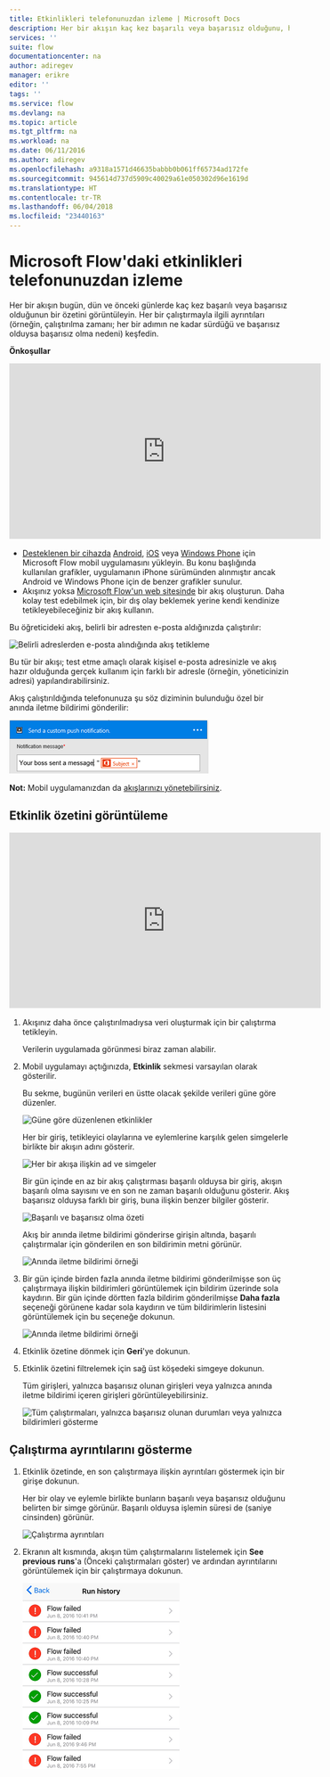 ```yaml
---
title: Etkinlikleri telefonunuzdan izleme | Microsoft Docs
description: Her bir akışın kaç kez başarılı veya başarısız olduğunu, her bir çalıştırmanın ne zaman gerçekleştiğini ve ne kadar sürdüğünü görüntüleme
services: ''
suite: flow
documentationcenter: na
author: adiregev
manager: erikre
editor: ''
tags: ''
ms.service: flow
ms.devlang: na
ms.topic: article
ms.tgt_pltfrm: na
ms.workload: na
ms.date: 06/11/2016
ms.author: adiregev
ms.openlocfilehash: a9318a1571d46635babbb0b061ff65734ad172fe
ms.sourcegitcommit: 945614d737d5909c40029a61e050302d96e1619d
ms.translationtype: HT
ms.contentlocale: tr-TR
ms.lasthandoff: 06/04/2018
ms.locfileid: "23440163"
---
```

# <a name="monitor-activity-in-microsoft-flow-from-your-phone"></a>Microsoft Flow'daki etkinlikleri telefonunuzdan izleme
Her bir akışın bugün, dün ve önceki günlerde kaç kez başarılı veya başarısız olduğunun bir özetini görüntüleyin. Her bir çalıştırmayla ilgili ayrıntıları (örneğin, çalıştırılma zamanı; her bir adımın ne kadar sürdüğü ve başarısız olduysa başarısız olma nedeni) keşfedin.

**Önkoşullar**

<iframe width="560" height="315" src="https://www.youtube.com/embed/vZuYZ64K3tI?list=PL8nfc9haGeb55I9wL9QnWyHp3ctU2_ThF" frameborder="0" allowfullscreen></iframe>

* [Desteklenen bir cihazda](getting-started.md#use-the-mobile-app) [Android](https://aka.ms/flowmobiledocsandroid), [iOS](https://aka.ms/flowmobiledocsios) veya [Windows Phone](https://aka.ms/flowmobilewindows) için Microsoft Flow mobil uygulamasını yükleyin. Bu konu başlığında kullanılan grafikler, uygulamanın iPhone sürümünden alınmıştır ancak Android ve Windows Phone için de benzer grafikler sunulur.
* Akışınız yoksa [Microsoft Flow'un web sitesinde](https://flow.microsoft.com/) bir akış oluşturun. Daha kolay test edebilmek için, bir dış olay beklemek yerine kendi kendinize tetikleyebileceğiniz bir akış kullanın.

Bu öğreticideki akış, belirli bir adresten e-posta aldığınızda çalıştırılır:

![Belirli adreslerden e-posta alındığında akış tetikleme](./media/mobile-monitor-activity/create-trigger.png)

Bu tür bir akışı; test etme amaçlı olarak kişisel e-posta adresinizle ve akış hazır olduğunda gerçek kullanım için farklı bir adresle (örneğin, yöneticinizin adresi) yapılandırabilirsiniz.

Akış çalıştırıldığında telefonunuza şu söz diziminin bulunduğu özel bir anında iletme bildirimi gönderilir:

![Anında iletme bildirimi gönderme](./media/mobile-monitor-activity/create-event.png)

**Not:** Mobil uygulamanızdan da [akışlarınızı yönetebilirsiniz](mobile-manage-flows.md).

## <a name="display-a-summary-of-activity"></a>Etkinlik özetini görüntüleme
<iframe width="560" height="315" src="https://www.youtube.com/embed/nVCGJamOw6s?list=PL8nfc9haGeb55I9wL9QnWyHp3ctU2_ThF" frameborder="0" allowfullscreen></iframe>

1. Akışınız daha önce çalıştırılmadıysa veri oluşturmak için bir çalıştırma tetikleyin.
   
    Verilerin uygulamada görünmesi biraz zaman alabilir.
2. Mobil uygulamayı açtığınızda, **Etkinlik** sekmesi varsayılan olarak gösterilir.
   
    Bu sekme, bugünün verileri en üstte olacak şekilde verileri güne göre düzenler.
   
    ![Güne göre düzenlenen etkinlikler](./media/mobile-monitor-activity/activity-day2.png)
   
    Her bir giriş, tetikleyici olaylarına ve eylemlerine karşılık gelen simgelerle birlikte bir akışın adını gösterir.
   
    ![Her bir akışa ilişkin ad ve simgeler](./media/mobile-monitor-activity/activity-flow-name.png)
   
    Bir gün içinde en az bir akış çalıştırması başarılı olduysa bir giriş, akışın başarılı olma sayısını ve en son ne zaman başarılı olduğunu gösterir. Akış başarısız olduysa farklı bir giriş, buna ilişkin benzer bilgiler gösterir.
   
    ![Başarılı ve başarısız olma özeti](./media/mobile-monitor-activity/activity-summary.png)
   
    Akış bir anında iletme bildirimi gönderirse girişin altında, başarılı çalıştırmalar için gönderilen en son bildirimin metni görünür.
   
    ![Anında iletme bildirimi örneği](./media/mobile-monitor-activity/activity-notification.png)
3. Bir gün içinde birden fazla anında iletme bildirimi gönderilmişse son üç çalıştırmaya ilişkin bildirimleri görüntülemek için bildirim üzerinde sola kaydırın. Bir gün içinde dörtten fazla bildirim gönderilmişse **Daha fazla** seçeneği görünene kadar sola kaydırın ve tüm bildirimlerin listesini görüntülemek için bu seçeneğe dokunun.
   
    ![Anında iletme bildirimi örneği](./media/mobile-monitor-activity/activity-notification-list.png)
4. Etkinlik özetine dönmek için **Geri**'ye dokunun.
5. Etkinlik özetini filtrelemek için sağ üst köşedeki simgeye dokunun.
   
    Tüm girişleri, yalnızca başarısız olunan girişleri veya yalnızca anında iletme bildirimi içeren girişleri görüntüleyebilirsiniz.
   
    ![Tüm çalıştırmaları, yalnızca başarısız olunan durumları veya yalnızca bildirimleri gösterme](./media/mobile-monitor-activity/activity-filter.png)

## <a name="show-details-of-a-run"></a>Çalıştırma ayrıntılarını gösterme
1. Etkinlik özetinde, en son çalıştırmaya ilişkin ayrıntıları göstermek için bir girişe dokunun.
   
     Her bir olay ve eylemle birlikte bunların başarılı veya başarısız olduğunu belirten bir simge görünür. Başarılı olduysa işlemin süresi de (saniye cinsinden) görünür.
   
    ![Çalıştırma ayrıntıları](./media/mobile-monitor-activity/activity-icons.png)
2. Ekranın alt kısmında, akışın tüm çalıştırmalarını listelemek için **See previous runs**'a (Önceki çalıştırmaları göster) ve ardından ayrıntılarını görüntülemek için bir çalıştırmaya dokunun.
   
    ![Başarı/başarısızlık geçmişi](./media/mobile-monitor-activity/history-mixed.png)


